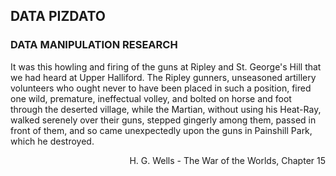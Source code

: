 ## DATA PIZDATO

### DATA MANIPULATION RESEARCH

<div class="screen">
  <p>It was this howling and firing of the guns at Ripley and St. George's Hill that we had heard at Upper Halliford. The Ripley gunners, unseasoned artillery volunteers who ought never to have been placed in such a position, fired one wild, premature, ineffectual volley, and bolted on horse and foot through the deserted village, while the Martian, without using his Heat-Ray, walked serenely over their guns, stepped gingerly among them, passed in front of them, and so came unexpectedly upon the guns in Painshill Park, which he destroyed.</p>
  <p style="text-align:right">H. G. Wells - The War of the Worlds, Chapter 15
</div>

